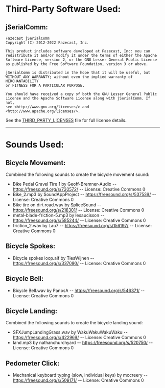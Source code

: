 # Third-Party Software Used:

## jSerialComm:

```
Fazecast jSerialComm
Copyright (C) 2012-2022 Fazecast, Inc.

This product includes software developed at Fazecast, Inc: you can
redistribute it and/or modify it under the terms of either the Apache
Software License, version 2, or the GNU Lesser General Public License
as published by the Free Software Foundation, version 3 or above.

jSerialComm is distributed in the hope that it will be useful, but
WITHOUT ANY WARRANTY; without even the implied warranty of MERCHANTABILITY
or FITNESS FOR A PARTICULAR PURPOSE.

You should have received a copy of both the GNU Lesser General Public
License and the Apache Software License along with jSerialComm. If not,
see <http://www.gnu.org/licenses/> and <http://www.apache.org/licenses/>.
```

See the [THIRD_PARTY_LICENSES](THIRD_PARTY_LICENSES.md) file for full license details.

---

# Sounds Used:

## Bicycle Movement:

Combined the following sounds to create the bicycle movement sound:

- Bike Pedal Gravel Tire 1 by Geoff-Bremner-Audio -- https://freesound.org/s/730572/ -- License: Creative Commons 0
- Bike_2.mp3 by SoundAppProject -- https://freesound.org/s/537539/ -- License: Creative Commons 0
- Bike tire on dirt road.wav by SpliceSound -- https://freesound.org/s/218301/ -- License: Creative Commons 0
- metal-blade-friction-5.mp3 by lesaucisson -- https://freesound.org/s/585244/ -- License: Creative Commons 0
- friction_2.wav by Lau7 -- https://freesound.org/s/156197/ -- License: Creative Commons 0

## Bicycle Spokes:

- Bicycle spokes loop.aif by TiesWijnen -- https://freesound.org/s/337080/ -- License: Creative Commons 0

## Bicycle Bell:

- Bicycle Bell.wav by PanosA -- https://freesound.org/s/546371/ -- License: Creative Commons 0

## Bicycle Landing:

Combined the following sounds to create the bicycle landing sound:

- SFXJumpLandingGrass.wav by WakuWakuWakuWaku -- https://freesound.org/s/422969/ -- License: Creative Commons 0
- land.mp3 by nathanchurchyard -- https://freesound.org/s/520750/ -- License: Creative Commons 0

## Pedometer Click:

- Mechanical keyboard typing (slow, individual keys) by mccreery -- https://freesound.org/s/509171/ -- License: Creative Commons 0